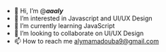 - 👋 Hi, I’m @___aaaly___
- 👀 I’m interested in Javascript and UI/UX Design
- 🌱 I’m currently learning JavaScript
- 💞️ I’m looking to collaborate on UI/UX Design
- 📫 How to reach me alymamadouba9@gmail.com

<!---
couteau-suisse/couteau-suisse is a ✨ special ✨ repository because its `README.md` (this file) appears on your GitHub profile.
You can click the Preview link to take a look at your changes.
--->
